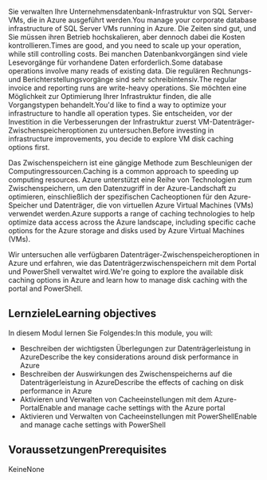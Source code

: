 <span data-ttu-id="07f2b-101">Sie verwalten Ihre Unternehmensdatenbank-Infrastruktur von SQL Server-VMs, die in Azure ausgeführt werden.</span><span class="sxs-lookup"><span data-stu-id="07f2b-101">You manage your corporate database infrastructure of SQL Server VMs running in Azure.</span></span> <span data-ttu-id="07f2b-102">Die Zeiten sind gut, und Sie müssen ihren Betrieb hochskalieren, aber dennoch dabei die Kosten kontrollieren.</span><span class="sxs-lookup"><span data-stu-id="07f2b-102">Times are good, and you need to scale up your operation, while still controlling costs.</span></span> <span data-ttu-id="07f2b-103">Bei manchen Datenbankvorgängen sind viele Lesevorgänge für vorhandene Daten erforderlich.</span><span class="sxs-lookup"><span data-stu-id="07f2b-103">Some database operations involve many reads of existing data.</span></span> <span data-ttu-id="07f2b-104">Die regulären Rechnungs- und Berichterstellungsvorgänge sind sehr schreibintensiv.</span><span class="sxs-lookup"><span data-stu-id="07f2b-104">The regular invoice and reporting runs are write-heavy operations.</span></span> <span data-ttu-id="07f2b-105">Sie möchten eine Möglichkeit zur Optimierung Ihrer Infrastruktur finden, die alle Vorgangstypen behandelt.</span><span class="sxs-lookup"><span data-stu-id="07f2b-105">You'd like to find a way to optimize your infrastructure to handle all operation types.</span></span> <span data-ttu-id="07f2b-106">Sie entscheiden, vor der Investition in die Verbesserungen der Infrastruktur zuerst VM-Datenträger-Zwischenspeicheroptionen zu untersuchen.</span><span class="sxs-lookup"><span data-stu-id="07f2b-106">Before investing in infrastructure improvements, you decide to explore VM disk caching options first.</span></span>

<span data-ttu-id="07f2b-107">Das Zwischenspeichern ist eine gängige Methode zum Beschleunigen der Computingressourcen.</span><span class="sxs-lookup"><span data-stu-id="07f2b-107">Caching is a common approach to speeding up computing resources.</span></span> <span data-ttu-id="07f2b-108">Azure unterstützt eine Reihe von Technologien zum Zwischenspeichern, um den Datenzugriff in der Azure-Landschaft zu optimieren, einschließlich der spezifischen Cacheoptionen für den Azure-Speicher und Datenträger, die von virtuellen Azure Virtual Machines (VMs) verwendet werden.</span><span class="sxs-lookup"><span data-stu-id="07f2b-108">Azure supports a range of caching technologies to help optimize data access across the Azure landscape, including specific cache options for the Azure storage and disks used by Azure Virtual Machines (VMs).</span></span>

<span data-ttu-id="07f2b-109">Wir untersuchen alle verfügbaren Datenträger-Zwischenspeicheroptionen in Azure und erfahren, wie das Datenträgerzwischenspeichern mit dem Portal und PowerShell verwaltet wird.</span><span class="sxs-lookup"><span data-stu-id="07f2b-109">We're going to explore the available disk caching options in Azure and learn how to manage disk caching with the portal and PowerShell.</span></span>

## <a name="learning-objectives"></a><span data-ttu-id="07f2b-110">Lernziele</span><span class="sxs-lookup"><span data-stu-id="07f2b-110">Learning objectives</span></span>

<span data-ttu-id="07f2b-111">In diesem Modul lernen Sie Folgendes:</span><span class="sxs-lookup"><span data-stu-id="07f2b-111">In this module, you will:</span></span>

- <span data-ttu-id="07f2b-112">Beschreiben der wichtigsten Überlegungen zur Datenträgerleistung in Azure</span><span class="sxs-lookup"><span data-stu-id="07f2b-112">Describe the key considerations around disk performance in Azure</span></span>
- <span data-ttu-id="07f2b-113">Beschreiben der Auswirkungen des Zwischenspeicherns auf die Datenträgerleistung in Azure</span><span class="sxs-lookup"><span data-stu-id="07f2b-113">Describe the effects of caching on disk performance in Azure</span></span>
- <span data-ttu-id="07f2b-114">Aktivieren und Verwalten von Cacheeinstellungen mit dem Azure-Portal</span><span class="sxs-lookup"><span data-stu-id="07f2b-114">Enable and manage cache settings with the Azure portal</span></span>
- <span data-ttu-id="07f2b-115">Aktivieren und Verwalten von Cacheeinstellungen mit PowerShell</span><span class="sxs-lookup"><span data-stu-id="07f2b-115">Enable and manage cache settings with PowerShell</span></span>

## <a name="prerequisites"></a><span data-ttu-id="07f2b-116">Voraussetzungen</span><span class="sxs-lookup"><span data-stu-id="07f2b-116">Prerequisites</span></span>  

<span data-ttu-id="07f2b-117">Keine</span><span class="sxs-lookup"><span data-stu-id="07f2b-117">None</span></span>